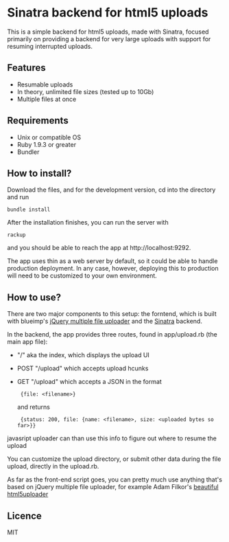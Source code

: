 Sinatra backend for html5 uploads
=========

This is a simple backend for html5 uploads, made with Sinatra, focused primarily on providing a backend for very large uploads with support for resuming interrupted uploads.

Features
---
- Resumable uploads
- In theory, unlimited file sizes (tested up to 10Gb)
- Multiple files at once

Requirements
----------

  - Unix or compatible OS
  - Ruby 1.9.3 or greater
  - Bundler

How to install?
---------------

Download the files, and for the development version, cd into the directory and run

    bundle install
    
After the installation finishes, you can run the server with

    rackup
    
and you should be able to reach the app at http://localhost:9292. 

The app uses thin as a web server by default, so it could be able to handle production deployment. In any case, however, deploying this to production will need to be customized to your own environment.

How to use?
---

There are two major components to this setup: the forntend, which is built with blueimp's [jQuery multiple file uploader](https://github.com/blueimp/jQuery-File-Upload) and the [Sinatra](http://www.sinatrarb.com/) backend.

In the backend, the app provides three routes, found in app/upload.rb (the main app file):

 - "/" aka the index, which displays the upload UI
 - POST "/upload" which accepts upload hcunks
 - GET "/upload" which accepts a JSON in the format
    
        {file: <filename>}

    and returns 

        {status: 200, file: {name: <filename>, size: <uploaded bytes so far>}}
          
          
  javasript uploader can than use this info to figure out where to resume the upload
    
You can customize the upload directory, or submit other data during the file upload, directly in the upload.rb.

As far as the front-end script goes, you can pretty much use anything that's based on jQuery multiple file uploader, for example Adam Filkor's [beautiful html5uploader](http://html5uploader.filkor.org/)

Licence
---
MIT
